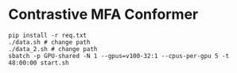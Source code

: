 # Contrastive MFA Conformer

```
pip install -r req.txt 
./data.sh # change path
./data_2.sh # change path
sbatch -p GPU-shared -N 1 --gpus=v100-32:1 --cpus-per-gpu 5 -t 48:00:00 start.sh
```


